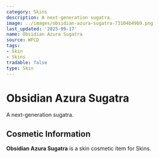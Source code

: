 ```yaml
---
category: Skins
description: A next-generation sugatra.
image: ../images/obsidian-azura-sugatra-73104b49b9.png
last_updated: '2025-09-17'
name: Obsidian Azura Sugatra
source: WFCD
tags:
- Skin
- Skins
tradable: false
type: Skin
---
```


# Obsidian Azura Sugatra

A next-generation sugatra.

## Cosmetic Information

**Obsidian Azura Sugatra** is a skin cosmetic item for Skins.


